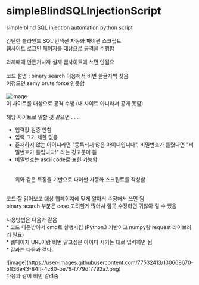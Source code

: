 # simpleBlindSQLInjectionScript
simple blind SQL injection automation python script
<br><br>
간단한 블라인드 SQL 인젝션 자동화 파이썬 스크립트
<br>
웹사이트 로그인 페이지를 대상으로 공격을 수행함
<br><br>
과제때매 만든거니까 실제 웹사이트에 쓰면 안됨요
<br><br>
코드 설명 : binary search 이용해서 비번 한글자씩 찾음
<br>
이정도면 semy brute force 인듯함
<br><br>
![image](https://user-images.githubusercontent.com/77532413/130666746-ddebc182-94ca-451a-b075-5886ac2be69a.png)
<br>
이 사이트를 대상으로 공격 수행 (내 사이트 아니라서 공개 못함)
<br><br>
해당 사이트로 말할 것 같으면 . . .
<br>
* 입력값 검증 안함<br>
* 입력 크기 제한 없음<br>
* 존재하지 않는 아이디라면 "등록되지 않은 아이디입니다", 비밀번호가 틀렸다면 "비밀번호가 틀립니다!" 라는 경고문이 뜸<br>
* 비밀번호는 ascii code로 표현 가능함<br>
<br><br>
위와 같은 특징을 기반으로 파이썬 자동화 스크립트를 작성함
<br>
코드 잘 읽어보고 대상 웹페이지에 맞게 알아서 수정해서 쓰면 됨
<br>
binary search 부분은 case 고려할게 많아서 잘못 수정하면 귀찮아 질 수 있음
<br><br>
사용방법은 다음과 같음
<br>
* 코드 다운받아서 cmd로 실행시킴 (Python3 기반이고 numpy랑 request 라이브러리 필요)<br>
* 웹페이지 URL이랑 비번 알고싶은 아이디 시키는 대로 입력하면 됨<br>
* 결과는 다음과 같다.<br>
<br>
![image](https://user-images.githubusercontent.com/77532413/130668670-5ff36e43-84ff-4c80-be76-f779df7793a7.png)
<br>
다음과 같이 비번 알려줌
<br><br>

